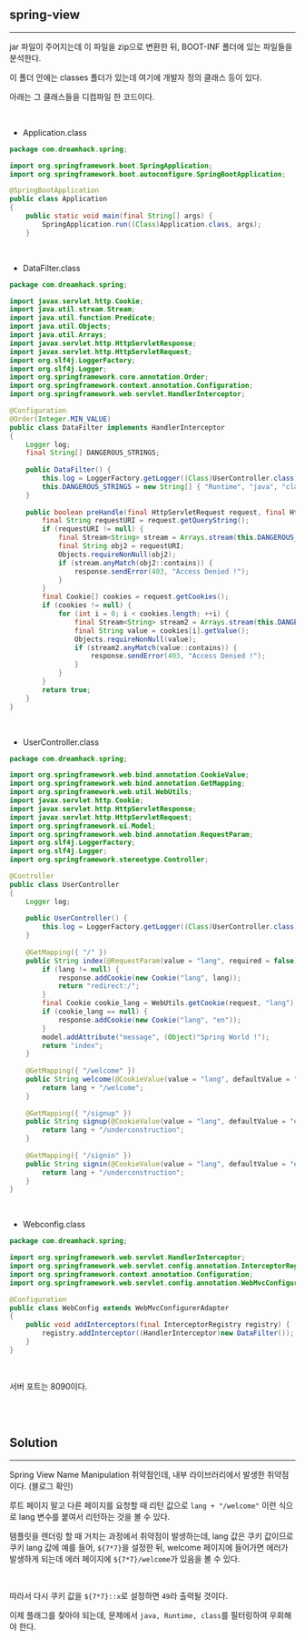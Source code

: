 ## spring-view
---

jar 파일이 주어지는데 이 파일을 zip으로 변환한 뒤, BOOT-INF 폴더에 있는 파일들을 분석한다.

이 폴더 안에는 classes 폴더가 있는데 여기에 개발자 정의 클래스 등이 있다.

아래는 그 클래스들을 디컴파일 한 코드이다.

<br>

+ Application.class

```java
package com.dreamhack.spring;

import org.springframework.boot.SpringApplication;
import org.springframework.boot.autoconfigure.SpringBootApplication;

@SpringBootApplication
public class Application
{
    public static void main(final String[] args) {
        SpringApplication.run((Class)Application.class, args);
    }
```

<br>

+ DataFilter.class

```java
package com.dreamhack.spring;

import javax.servlet.http.Cookie;
import java.util.stream.Stream;
import java.util.function.Predicate;
import java.util.Objects;
import java.util.Arrays;
import javax.servlet.http.HttpServletResponse;
import javax.servlet.http.HttpServletRequest;
import org.slf4j.LoggerFactory;
import org.slf4j.Logger;
import org.springframework.core.annotation.Order;
import org.springframework.context.annotation.Configuration;
import org.springframework.web.servlet.HandlerInterceptor;

@Configuration
@Order(Integer.MIN_VALUE)
public class DataFilter implements HandlerInterceptor
{
    Logger log;
    final String[] DANGEROUS_STRINGS;
    
    public DataFilter() {
        this.log = LoggerFactory.getLogger((Class)UserController.class);
        this.DANGEROUS_STRINGS = new String[] { "Runtime", "java", "class" };
    }
    
    public boolean preHandle(final HttpServletRequest request, final HttpServletResponse response, final Object obj) throws Exception {
        final String requestURI = request.getQueryString();
        if (requestURI != null) {
            final Stream<String> stream = Arrays.stream(this.DANGEROUS_STRINGS);
            final String obj2 = requestURI;
            Objects.requireNonNull(obj2);
            if (stream.anyMatch(obj2::contains)) {
                response.sendError(403, "Access Denied !");
            }
        }
        final Cookie[] cookies = request.getCookies();
        if (cookies != null) {
            for (int i = 0; i < cookies.length; ++i) {
                final Stream<String> stream2 = Arrays.stream(this.DANGEROUS_STRINGS);
                final String value = cookies[i].getValue();
                Objects.requireNonNull(value);
                if (stream2.anyMatch(value::contains)) {
                    response.sendError(403, "Access Denied !");
                }
            }
        }
        return true;
    }
}
```

<br>

+ UserController.class

```java
package com.dreamhack.spring;

import org.springframework.web.bind.annotation.CookieValue;
import org.springframework.web.bind.annotation.GetMapping;
import org.springframework.web.util.WebUtils;
import javax.servlet.http.Cookie;
import javax.servlet.http.HttpServletResponse;
import javax.servlet.http.HttpServletRequest;
import org.springframework.ui.Model;
import org.springframework.web.bind.annotation.RequestParam;
import org.slf4j.LoggerFactory;
import org.slf4j.Logger;
import org.springframework.stereotype.Controller;

@Controller
public class UserController
{
    Logger log;
    
    public UserController() {
        this.log = LoggerFactory.getLogger((Class)UserController.class);
    }
    
    @GetMapping({ "/" })
    public String index(@RequestParam(value = "lang", required = false) final String lang, final Model model, final HttpServletRequest request, final HttpServletResponse response) {
        if (lang != null) {
            response.addCookie(new Cookie("lang", lang));
            return "redirect:/";
        }
        final Cookie cookie_lang = WebUtils.getCookie(request, "lang");
        if (cookie_lang == null) {
            response.addCookie(new Cookie("lang", "en"));
        }
        model.addAttribute("message", (Object)"Spring World !");
        return "index";
    }
    
    @GetMapping({ "/welcome" })
    public String welcome(@CookieValue(value = "lang", defaultValue = "en") final String lang) {
        return lang + "/welcome";
    }
    
    @GetMapping({ "/signup" })
    public String signup(@CookieValue(value = "lang", defaultValue = "en") final String lang) {
        return lang + "/underconstruction";
    }
    
    @GetMapping({ "/signin" })
    public String signin(@CookieValue(value = "lang", defaultValue = "en") final String lang) {
        return lang + "/underconstruction";
    }
}
```

<br>

+ Webconfig.class

```java
package com.dreamhack.spring;

import org.springframework.web.servlet.HandlerInterceptor;
import org.springframework.web.servlet.config.annotation.InterceptorRegistry;
import org.springframework.context.annotation.Configuration;
import org.springframework.web.servlet.config.annotation.WebMvcConfigurerAdapter;

@Configuration
public class WebConfig extends WebMvcConfigurerAdapter
{
    public void addInterceptors(final InterceptorRegistry registry) {
        registry.addInterceptor((HandlerInterceptor)new DataFilter());
    }
}
```

<br>

서버 포트는 8090이다.

<br><br>

## Solution
---

Spring View Name Manipulation 취약점인데, 내부 라이브러리에서 발생한 취약점이다. (블로그 확인)

루트 페이지 말고 다른 페이지를 요청할 때 리턴 값으로 ```lang + "/welcome"``` 이런 식으로 lang 변수를 붙여서 리턴하는 것을 볼 수 있다.

템플릿을 렌더링 할 때 거치는 과정에서 취약점이 발생하는데, lang 값은 쿠키 값이므로 쿠키 lang 값에 예를 들어, ```${7*7}```을 설정한 뒤, welcome 페이지에 들어가면 에러가 발생하게 되는데 에러 페이지에 ```${7*7}/welcome```가 있음을 볼 수 있다.

<br>

따라서 다시 쿠키 값을 ```${7*7}::x```로 설정하면 ```49```라 출력될 것이다.

이제 플래그를 찾아야 되는데, 문제에서 ```java, Runtime, class```를 필터링하여 우회해야 한다.


